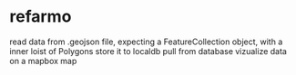 # refarmo

read data from .geojson file, expecting a FeatureCollection object, with a inner loist of Polygons
store it to localdb
pull from database
vizualize data on a mapbox map 